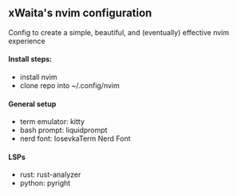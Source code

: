 ## xWaita's nvim configuration
Config to create a simple, beautiful, and (eventually) effective nvim experience

#### Install steps: 
- install nvim 
- clone repo into ~/.config/nvim

#### General setup
- term emulator: kitty
- bash prompt: liquidprompt
- nerd font: IosevkaTerm Nerd Font

#### LSPs
- rust: rust-analyzer
- python: pyright
